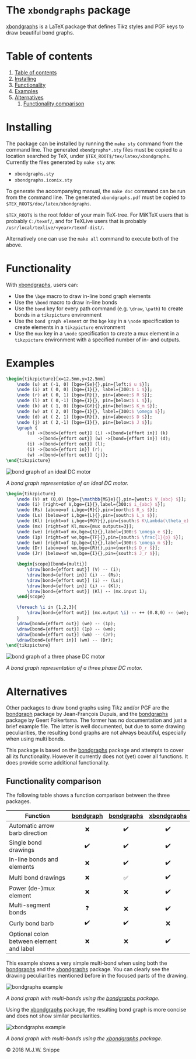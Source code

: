 The `xbondgraphs` package
===========
[xbondgraphs] is a LaTeX package that defines Ti*k*z styles and PGF keys to draw beautiful bond graphs.

# Table of contents
<!-- TOC depthFrom:1 depthTo:6 withLinks:1 updateOnSave:1 orderedList:1 -->

1. [Table of contents](#table-of-contents)
2. [Installing](#installing)
3. [Functionality](#functionality)
4. [Examples](#examples)
5. [Alternatives](#alternatives)
	1. [Functionality comparison](#functionality-comparison)

<!-- /TOC -->

# Installing
The package can be installed by running the `make sty` command from the command line. The generated `xbondgraphs*.sty` files must be copied to a location searched by TeX, under `$TEX_ROOT$/tex/latex/xbondgraphs`. Currently the files generated by `make sty` are:
* `xbondgraphs.sty`
* `xbondgraphs.iconix.sty`

To generate the accompanying manual, the `make doc` command can be run from the command line. The generated `xbondgraphs.pdf` must be copied to `$TEX_ROOT$/doc/latex/xbondgraphs`.

`$TEX_ROOT$` is the root folder of your main TeX-tree. For MiKTeX users that is probably `C:/texmf/`, and for TeXLive users that is probably `/usr/local/texlive/<year>/texmf-dist/`.

Alternatively one can use the `make all` command to execute both of the above.

# Functionality
With [xbondgraphs], users can:
* Use the `\bge` macro to draw in-line bond graph elements
* Use the `\bond` macro to draw in-line bonds
* Use the `bond` key for every path command (e.g. `\draw`, `\path`) to create bonds in a `tikzpicture` environment
* Use the `bond graph element` or the `bge` key in a `\node` specification to create elements in a `tikzpicture` environment
* Use the `mux` key in a `\node` specification to create a mux element in a `tikzpicture` environment with a specified number of in- and outputs.

# Examples

```latex
\begin{tikzpicture}[x=12.5mm,y=12.5mm]
    \node (u) at (-1, 0) [bge={Se}{},pin={left:$ u $}];
    \node (i) at ( 0, 0) [bge={1}{}, label={300:$ i $}];
    \node (r) at ( 0, 1) [bge={R}{}, pin={above:$ R $}];
    \node (l) at ( 0,-1) [bge={I}{}, pin={below:$ L $}];
    \node (k) at ( 1, 0) [bge={GY}{},pin={below:$ K_m $}];
    \node (w) at ( 2, 0) [bge={1}{}, label={300:$ \omega $}];
    \node (d) at ( 2, 1) [bge={R}{}, pin={above:$ D $}];
    \node (j) at ( 2,-1) [bge={I}{}, pin={below:$ J $}];
    \graph {
        (u) ->[bond={effort out}] (i) ->[bond={effort in}] (k)
            ->[bond={effort out}] (w) ->[bond={effort in}] (d);
        (i) ->[bond={effort out}] (l);
        (i) ->[bond={effort in}] (r);
        (w) ->[bond={effort out}] (j)};
\end{tikzpicture}
```

![bond graph of an ideal DC motor](/figures/example1dcmotor.png)

*A bond graph representation of an ideal DC motor.*

```latex
\begin{tikzpicture}
    \node (V) at (0,0) [bge={\mathbb{MS}e}{},pin={west:$ V_{abc} $}];
    \node (i) [right=of V,bge={1}{},label={300:$ i_{abc} $}];
    \node (Rs) [above=of i,bge={R}{},pin={north:$ R_s $}];
    \node (Ls) [below=of i,bge={L}{},pin={south:$ L_s $}];
    \node (Kl) [right=of i,bge={MGY}{},pin={south:$ K\Lambda(\theta_e) $}];
    \node (mx) [right=of Kl,mux={mux outputs=3}];
    \node (we) [right=of mx,bge={1}{},label={300:$ \omega_e $}];
    \node (1p) [right=of we,bge={TF}{},pin={south:$ \frac{1}{p} $}];
    \node (wm) [right=of 1p,bge={1}{},label={300:$ \omega_m $}];
    \node (Dr) [above=of wm,bge={R}{},pin={north:$ D_r $}];
    \node (Jr) [below=of wm,bge={I}{},pin={south:$ J_r $}];

    \begin{scope}[bond={multi}]
        \draw[bond={effort out}] (V) -- (i);
        \draw[bond={effort in}] (i) -- (Rs);
        \draw[bond={effort out}] (i) -- (Ls);
        \draw[bond={effort in}] (i) -- (Kl);
        \draw[bond={effort out}] (Kl) -- (mx.input 1);
    \end{scope}

    \foreach \i in {1,2,3}{
        \draw[bond={effort out}] (mx.output \i) -- ++ (0.8,0) -- (we);
    }
    \draw[bond={effort out}] (we) -- (1p);
    \draw[bond={effort out}] (1p) -- (wm);
    \draw[bond={effort out}] (wm) -- (Jr);
    \draw[bond={effort in}] (wm) -- (Dr);
\end{tikzpicture}
```

![bond graph of a three phase DC motor](/figures/example2dcmotor3.png)

*A bond graph representation of a three phase DC motor.*

# Alternatives
Other packages to draw bond graphs using Ti*k*z and/or PGF are the [bondgraph] package by Jean-François Dupuis, and the [bondgraphs] package by Geert Folkertsma. The former has no documentation and just a brief example file. The latter is well documented, but due to some drawing peculiarities, the resulting bond graphs are not always beautiful, especially when using multi bonds.

This package is based on the [bondgraphs] package and attempts to cover all its functionality. However it currently does not (yet) cover all functions. It does provide some additional functionality.

## Functionality comparison
The following table shows a function comparison between the three packages.

Function                                 | [bondgraph]       | [bondgraphs]        | [xbondgraphs]
-----------------------------------------|:------------------:|:------------------:|:------------------:
Automatic arrow barb direction           | :x:                | :heavy_check_mark: | :heavy_check_mark:
Single bond drawings                     | :heavy_check_mark: | :heavy_check_mark: | :heavy_check_mark:
In-line bonds and elements               | :x:                | :heavy_check_mark: | :heavy_check_mark:
Multi bond drawings                      | :x:                | :white_check_mark: | :heavy_check_mark:
Power (de-)mux element                   | :x:                | :x:                | :heavy_check_mark:
Multi-segment bonds                      | :question:         | :x:                | :heavy_check_mark:
Curly bond barb                          | :heavy_check_mark: | :heavy_check_mark: | :x:
Optional colon between element and label | :x:                | :x:                | :heavy_check_mark:


This example shows a very simple multi-bond when using both the [bondgraphs] and the [xbondgraphs] package. You can clearly see the drawing peculiarities mentioned before in the focused parts of the drawing.

![bondgraphs example](/figures/bondgraphs_example.png)

*A bond graph with multi-bonds using the [bondgraphs] package.*

Using the [xbondgraphs] package, the resulting bond graph is more concise and does not show similar peculiarities.

![xbondgraphs example](/figures/xbondgraphs_example.png)

*A bond graph with multi-bonds using the [xbondgraphs] package.*



&copy; 2018 M.J.W. Snippe

[bondgraph]: https://ctan.org/pkg/bondgraph
[bondgraphs]: https://ctan.org/pkg/bondgraphs
[xbondgraphs]: https://github.com/MaxSnippe/xbondgraphs
